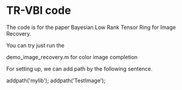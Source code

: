 # TR-VBI code
The code is for the paper Bayesian Low Rank Tensor Ring for Image Recovery.

You can try just run the

demo_image_recovery.m for color image completion

For setting up, we can add path by the following sentence.

addpath('mylib');  addpath('TestImage');


